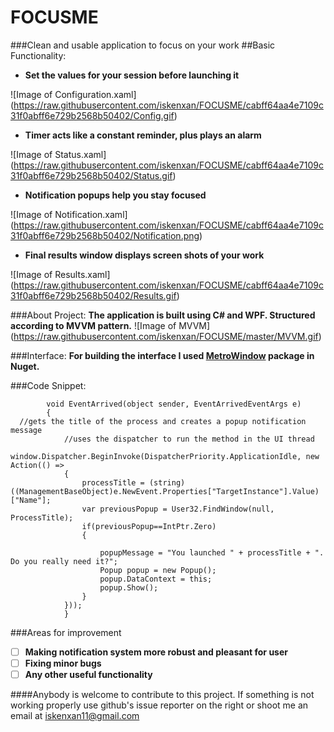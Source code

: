 # FOCUSME
###Clean and usable application to focus on your work
##Basic Functionality:

* **Set the values for your session before launching it**

![Image of Configuration.xaml]
(https://raw.githubusercontent.com/iskenxan/FOCUSME/cabff64aa4e7109c31f0abff6e729b2568b50402/Config.gif)

* **Timer acts like a constant reminder, plus plays an alarm**

![Image of Status.xaml]
(https://raw.githubusercontent.com/iskenxan/FOCUSME/cabff64aa4e7109c31f0abff6e729b2568b50402/Status.gif)

* **Notification popups help you stay focused**

![Image of Notification.xaml]
(https://raw.githubusercontent.com/iskenxan/FOCUSME/cabff64aa4e7109c31f0abff6e729b2568b50402/Notification.png)

* **Final results window displays screen shots of your work**

![Image of Results.xaml]
(https://raw.githubusercontent.com/iskenxan/FOCUSME/cabff64aa4e7109c31f0abff6e729b2568b50402/Results.gif)

###About Project:
**The application is built using C# and WPF. Structured according to MVVM pattern.**
![Image of MVVM]
(https://raw.githubusercontent.com/iskenxan/FOCUSME/master/MVVM.gif)

###Interface:
**For building the interface I used [MetroWindow](https://github.com/MahApps/MahApps.Metro) package in Nuget.**

###Code Snippet:

```
        void EventArrived(object sender, EventArrivedEventArgs e)
        {
  //gets the title of the process and creates a popup notification message
            //uses the dispatcher to run the method in the UI thread
            window.Dispatcher.BeginInvoke(DispatcherPriority.ApplicationIdle, new Action(() =>
            {
                processTitle = (string)((ManagementBaseObject)e.NewEvent.Properties["TargetInstance"].Value)["Name"];
                var previousPopup = User32.FindWindow(null, ProcessTitle);
                if(previousPopup==IntPtr.Zero)
                {

                    popupMessage = "You launched " + processTitle + ". Do you really need it?";
                    Popup popup = new Popup();
                    popup.DataContext = this;
                    popup.Show();
                }
            }));
            }
```

###Areas for improvement
- [ ] **Making notification system more robust and pleasant for user**
- [ ] **Fixing minor bugs**
- [ ] **Any other useful functionality**

####Anybody is welcome to contribute to this project. If something is not working properly use github's issue reporter on the right or shoot me an email at iskenxan11@gmail.com

